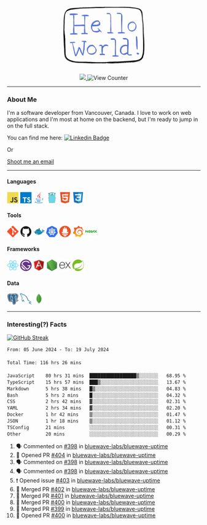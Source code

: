 <div align="center">
    <img src="./img/hello_world.webp" height="200px" width="">
    <div>
        <a href="https://www.linkedin.com/in/ajhollid">
            <img src="https://img.shields.io/badge/LinkedIn-blue"/>
        </a>
        <img src="https://komarev.com/ghpvc/?username=ajhollid&color=yellow" alt="View Counter">
    </div>
</div>

---

### About Me

I'm a software developer from Vancouver, Canada. I love to work on web applications and I'm most at home on the backend, but I'm ready to jump in on the full stack.

You can find me here: [![Linkedin Badge](https://img.shields.io/badge/-ajhollid-blue?style=flat&logo=Linkedin&logoColor=white)](https://www.linkedin.com/in/ajhollid)

Or

[Shoot me an email](mailto:ajhollid@gmail.com)

---

#### Languages

<div>
    <img src="./img/devicons/javascript-original.svg" width=30 height=30 alt="JavaScript">
    <img src="/img/devicons/typescript-original.svg" width=30 height=30 alt="TypeScript">
    <img src="./img/devicons/java-original.svg" width=30 height=30 alt="Java">
    <img src="./img/devicons/go-original.svg" width=30 height=30 alt="Golang">
    <img src="./img/devicons/html5-original.svg" width=30 height=30 alt="HTML 5">
    <img src="./img/devicons/css3-original.svg" width=30 height=30 alt="CSS 3">
</div>

#### Tools

<div>
    <img src="./img/devicons/git-original.svg" width=30 height=30 alt="Git">
    <img src="./img/devicons/github-original.svg" width=30 height=30 alt="Github">
    <img src="./img/devicons/docker-original.svg" width=30 
    height=30 alt="Docker">
    <img src="./img/devicons/kubernetes-original.svg" width=30 height=30 alt="K8">
    <img src="./img/devicons/prometheus-original.svg" width=30 height=30 alt="Prometheus">
    <img src="./img/devicons/grafana-original.svg" width=30 height=30 alt="Grafana">
    <img src="./img/devicons/nginx-original.svg" width=30 height=30 alt="Nginx">
</div>

#### Frameworks

<div>
    <img src="./img/devicons/react-original.svg" width=30 height=30 alt="React">
    <img src="./img/devicons/gatsby-original.svg" width=30 height=30 alt="Gatsby">
    <img src="./img/devicons/angularjs-original.svg" width=30 height=30 alt="AngularJS">
    <img src="./img/devicons/nodejs-original.svg" width=30 height=30 alt="NodeJS">
    <img src="./img/devicons/express-original.svg" width=30 height=30 alt="Express">
    <img src="./img/devicons/spring-original.svg" width=30 height=30 alt="Spring">
</div>

#### Data

<div>
    <img src="./img/devicons/postgresql-original.svg" width=30 height=30 alt="Postgresql">
    <img src="./img/devicons/mysql-original.svg" width=30 height=30 alt="Mysql">
    <img src="./img/devicons/mongodb-original.svg" width=30 height=30 alt="MongoDB">
</div>

---

### Interesting(?) Facts

[![GitHub Streak](http://github-readme-streak-stats.herokuapp.com?user=ajhollid)](https://git.io/streak-stats)

 <!--START_SECTION:waka-->

```txt
From: 05 June 2024 - To: 19 July 2024

Total Time: 116 hrs 26 mins

JavaScript    80 hrs 31 mins  █████████████████▒░░░░░░░   68.95 %
TypeScript    15 hrs 57 mins  ███▒░░░░░░░░░░░░░░░░░░░░░   13.67 %
Markdown      5 hrs 38 mins   █▒░░░░░░░░░░░░░░░░░░░░░░░   04.83 %
Bash          5 hrs 2 mins    █░░░░░░░░░░░░░░░░░░░░░░░░   04.32 %
CSS           2 hrs 42 mins   ▓░░░░░░░░░░░░░░░░░░░░░░░░   02.31 %
YAML          2 hrs 34 mins   ▓░░░░░░░░░░░░░░░░░░░░░░░░   02.20 %
Docker        1 hr 42 mins    ▒░░░░░░░░░░░░░░░░░░░░░░░░   01.47 %
JSON          1 hr 18 mins    ▒░░░░░░░░░░░░░░░░░░░░░░░░   01.12 %
TSConfig      21 mins         ░░░░░░░░░░░░░░░░░░░░░░░░░   00.31 %
Other         20 mins         ░░░░░░░░░░░░░░░░░░░░░░░░░   00.29 %
```

<!--END_SECTION:waka-->


<!--START_SECTION:activity-->
1. 🗣 Commented on [#398](https://github.com/bluewave-labs/bluewave-uptime/issues/398#issuecomment-2241739100) in [bluewave-labs/bluewave-uptime](https://github.com/bluewave-labs/bluewave-uptime)
2. 💪 Opened PR [#404](https://github.com/bluewave-labs/bluewave-uptime/pull/404) in [bluewave-labs/bluewave-uptime](https://github.com/bluewave-labs/bluewave-uptime)
3. 🗣 Commented on [#398](https://github.com/bluewave-labs/bluewave-uptime/issues/398#issuecomment-2241699144) in [bluewave-labs/bluewave-uptime](https://github.com/bluewave-labs/bluewave-uptime)
4. 🗣 Commented on [#398](https://github.com/bluewave-labs/bluewave-uptime/issues/398#issuecomment-2241694286) in [bluewave-labs/bluewave-uptime](https://github.com/bluewave-labs/bluewave-uptime)
5. ❗ Opened issue [#403](https://github.com/bluewave-labs/bluewave-uptime/issues/403) in [bluewave-labs/bluewave-uptime](https://github.com/bluewave-labs/bluewave-uptime)
6. 🎉 Merged PR [#402](https://github.com/bluewave-labs/bluewave-uptime/pull/402) in [bluewave-labs/bluewave-uptime](https://github.com/bluewave-labs/bluewave-uptime)
7. 🎉 Merged PR [#401](https://github.com/bluewave-labs/bluewave-uptime/pull/401) in [bluewave-labs/bluewave-uptime](https://github.com/bluewave-labs/bluewave-uptime)
8. 🎉 Merged PR [#400](https://github.com/bluewave-labs/bluewave-uptime/pull/400) in [bluewave-labs/bluewave-uptime](https://github.com/bluewave-labs/bluewave-uptime)
9. 🎉 Merged PR [#399](https://github.com/bluewave-labs/bluewave-uptime/pull/399) in [bluewave-labs/bluewave-uptime](https://github.com/bluewave-labs/bluewave-uptime)
10. 💪 Opened PR [#400](https://github.com/bluewave-labs/bluewave-uptime/pull/400) in [bluewave-labs/bluewave-uptime](https://github.com/bluewave-labs/bluewave-uptime)
<!--END_SECTION:activity-->
